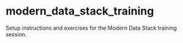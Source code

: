 # modern_data_stack_training
Setup instructions and exercises for the Modern Data Stack training session.
